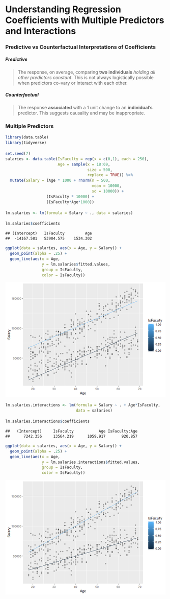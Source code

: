 Understanding Regression Coefficients with Multiple Predictors and
Interactions
================

### Predictive vs Counterfactual Interpretations of Coefficients

##### Predictive

> The response, on average, comparing **two individuals** *holding all
> other predictors constant*. This is not always logistically possible
> when predictors co-vary or interact with each other.

##### Counterfactual

> The response **associated** with a 1 unit change to an
> **individual’s** predictor. This suggests causality and may be
> inappropriate.

### Multiple Predictors

``` r
library(data.table)
library(tidyverse)

set.seed(7)
salaries <- data.table(IsFaculty = rep(x = c(0,1), each = 250),
                       Age = sample(x = 18:69, 
                                    size = 500, 
                                    replace = TRUE)) %>%
  mutate(Salary = (Age * 1000 + rnorm(n = 500, 
                                      mean = 10000, 
                                      sd = 10000)) +
                  (IsFaculty * 10000) + 
                  (IsFaculty*Age*1000))

lm.salaries <- lm(formula = Salary ~ ., data = salaries)

lm.salaries$coefficients
```

    ## (Intercept)   IsFaculty         Age 
    ##  -14167.581   53904.575    1534.302

``` r
ggplot(data = salaries, aes(x = Age, y = Salary)) + 
  geom_point(alpha = .25) + 
  geom_line(aes(x = Age, 
                y = lm.salaries$fitted.values, 
                group = IsFaculty, 
                color = IsFaculty))
```

![](Multiple_Predictors_and_Interactions_files/figure-gfm/unnamed-chunk-2-1.png)<!-- -->

``` r
lm.salaries.interactions <- lm(formula = Salary ~ . + Age*IsFaculty, 
                               data = salaries)

lm.salaries.interactions$coefficients
```

    ##   (Intercept)     IsFaculty           Age IsFaculty:Age 
    ##      7242.356     13564.219      1059.917       920.857

``` r
ggplot(data = salaries, aes(x = Age, y = Salary)) + 
  geom_point(alpha = .25) + 
  geom_line(aes(x = Age, 
                y = lm.salaries.interactions$fitted.values, 
                group = IsFaculty, 
                color = IsFaculty))
```

![](Multiple_Predictors_and_Interactions_files/figure-gfm/unnamed-chunk-4-1.png)<!-- -->
